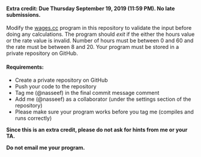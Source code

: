  #### Extra credit: Due Thursday September 19, 2019 (11:59 PM). No late submissions.

 Modify the [wages.cc](wages.cc) program in this repository to validate the input before doing any 
 calculations. The program should *exit* if the either the hours value or the 
 rate value is invalid. Number of hours must be between 0 and 60 and the rate must be between 8 and 20.
Your program must be stored in a private repository on GitHub. 

#### Requirements:

- Create a private repository on GitHub 
- Push your code to the repository
- Tag me (@nasseef) in the final commit message comment
- Add me (@nasseef) as a collaborator (under the settings section of the repository)
- Please make sure your program works before you tag me (compiles and runs correctly)

**Since this is an extra credit, please do not ask for hints from me or your TA.**

**Do not email me your program.**
